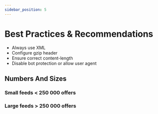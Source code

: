 ```yaml
---
sidebar_position: 5
---
```

# Best Practices & Recommendations

- Always use XML
- Configure gzip header
- Ensure correct content-length
- Disable bot protection or allow user agent
## Numbers And Sizes

### Small feeds < 250 000 offers

### Large feeds > 250 000 offers
